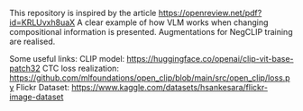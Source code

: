 This repository is inspired by the article https://openreview.net/pdf?id=KRLUvxh8uaX
A clear example of how VLM works when changing compositional information is presented. Augmentations for NegCLIP training are realised.

Some useful links:
CLIP model: https://huggingface.co/openai/clip-vit-base-patch32
CTC loss realization: https://github.com/mlfoundations/open_clip/blob/main/src/open_clip/loss.py
Flickr Dataset: https://www.kaggle.com/datasets/hsankesara/flickr-image-dataset
